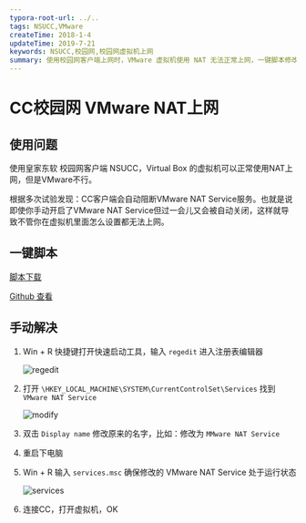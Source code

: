 ```yaml
---
typora-root-url: ../..
tags: NSUCC,VMware
createTime: 2018-1-4
updateTime: 2019-7-21
keywords: NSUCC,校园网,校园网虚拟机上网
summary: 使用校园网客户端上网时，VMware 虚拟机使用 NAT 无法正常上网，一键脚本修改注册表修复上网问题。 
---
```


# CC校园网 VMware NAT上网

## 使用问题

使用皇家东软 校园网客户端 NSUCC，Virtual Box 的虚拟机可以正常使用NAT上网，但是VMware不行。

根据多次试验发现：CC客户端会自动阻断VMware NAT Service服务。也就是说即使你手动开启了VMware NAT Service但过一会儿又会被自动关闭，这样就导致不管你在虚拟机里面怎么设置都无法上网。

## 一键脚本

[脚本下载](https://anand-blog.oss-cn-chengdu.aliyuncs.com/myscript/nsucc-vmware-nat.bat) 

[Github 查看](https://github.com/anandzhang/myscript-pub/blob/master/nsucc-vmware-nat.bat) 

## 手动解决

1. Win + R 快捷键打开快速启动工具，输入 `regedit` 进入注册表编辑器

   ![regedit](/images/os/windows/4/regedit.jpg)

2. 打开 `\HKEY_LOCAL_MACHINE\SYSTEM\CurrentControlSet\Services` 找到 `VMware NAT Service` 

   ![modify](/images/os/windows/4/modify.png)

3. 双击 `Display name` 修改原来的名字，比如：修改为 `MMware NAT Service` 

4. 重启下电脑

5. Win + R 输入 `services.msc` 确保修改的 VMware NAT Service 处于运行状态

   ![services](/images/os/windows/4/services.png)

6. 连接CC，打开虚拟机，OK